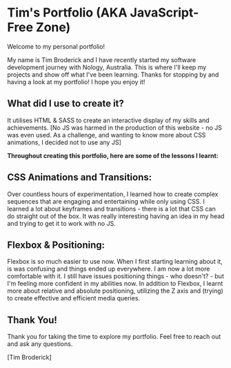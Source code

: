 # Tim's Portfolio (AKA JavaScript-Free Zone)

Welcome to my personal portfolio! 

My name is Tim Broderick and I have recently started my software development journey with Nology, Australia. 
This is where I'll keep my projects and show off what I've been learning. 
Thanks for stopping by and having a look at my portfolio! I hope you enjoy it!  

## What did I use to create it? 

It utilises HTML & SASS to create an interactive display of my skills and achievements. 
[No JS was harmed in the production of this website - no JS was even used. As a challenge, and wanting to know more about CSS animations, I decided not to use any JS]

__Throughout creating this portfolio, here are some of the lessons I learnt:__

## CSS Animations and Transitions:

Over countless hours of experimentation, I learned how to create complex sequences that are engaging and entertaining while only using CSS.
I learned a lot about keyframes and transitions - there is a lot that CSS can do straight out of the box. 
It was really interesting having an idea in my head and trying to get it to work with no JS.  

## Flexbox & Positioning:

Flexbox is so much easier to use now. When I first starting learning about it, is was confusing and things ended up everywhere. I am now a lot more comfortable with it. I still have issues positioning things - who doesn't? - but I'm feeling more confident in my abilities now. In addition to Flexbox, I learnt more about relative and absolute positioning, utilizing the Z axis and (trying) to create effective and efficient media queries. 

## Thank You!

Thank you for taking the time to explore my portfolio. Feel free to reach out and ask any questions. 

[Tim Broderick]
